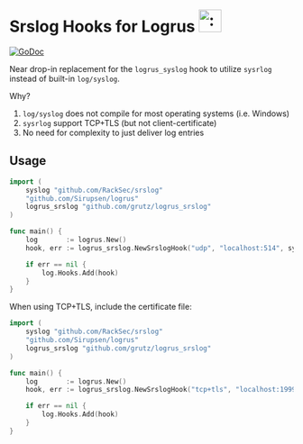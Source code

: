 # Srslog Hooks for Logrus <img src="http://i.imgur.com/hTeVwmJ.png" width="40" height="40" alt=":walrus:" class="emoji" title=":walrus:"/>

[![GoDoc](https://godoc.org/github.com/grutz/logrus_srslog?status.svg)](https://godoc.org/github.com/grutz/logrus_srslog)

Near drop-in replacement for the `logrus_syslog` hook to utilize `sysrlog` instead of built-in `log/syslog`.

Why?

1. `log/syslog` does not compile for most operating systems (i.e. Windows)
2. `sysrlog` support TCP+TLS (but not client-certificate)
3. No need for complexity to just deliver log entries

## Usage

```go
import (
    syslog "github.com/RackSec/srslog"
    "github.com/Sirupsen/logrus"
    logrus_srslog "github.com/grutz/logrus_srslog"
)

func main() {
    log       := logrus.New()
    hook, err := logrus_srslog.NewSrslogHook("udp", "localhost:514", syslog.LOG_INFO, "", "")

    if err == nil {
        log.Hooks.Add(hook)
    }
}
```

When using TCP+TLS, include the certificate file:

```go
import (
    syslog "github.com/RackSec/srslog"
    "github.com/Sirupsen/logrus"
    logrus_srslog "github.com/grutz/logrus_srslog"
)

func main() {
    log       := logrus.New()
    hook, err := logrus_srslog.NewSrslogHook("tcp+tls", "localhost:1999", syslog.LOG_INFO, "", "certificate.pem")

    if err == nil {
        log.Hooks.Add(hook)
    }
}
```